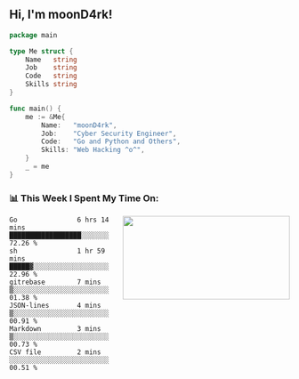 <h2> Hi, I'm moonD4rk!</h2>

```go
package main

type Me struct {
	Name   string
	Job    string
	Code   string
	Skills string
}

func main() {
	me := &Me{
		Name:   "moonD4rk",
		Job:    "Cyber Security Engineer",
		Code:   "Go and Python and Others",
		Skills: "Web Hacking ^o^",
	}
	_ = me
}
```

<h3>📊 This Week I Spent My Time On:</h3>
<img align='right' src="https://github-readme-stats.vercel.app/api?username=moond4rk&show_icons=true&theme=radical", width="300" height="150">

<!--START_SECTION:waka-->

```text
Go               6 hrs 14 mins   ██████████████████░░░░░░░   72.26 %
sh               1 hr 59 mins    █████▓░░░░░░░░░░░░░░░░░░░   22.96 %
gitrebase        7 mins          ▒░░░░░░░░░░░░░░░░░░░░░░░░   01.38 %
JSON-lines       4 mins          ▒░░░░░░░░░░░░░░░░░░░░░░░░   00.91 %
Markdown         3 mins          ▒░░░░░░░░░░░░░░░░░░░░░░░░   00.73 %
CSV file         2 mins          ░░░░░░░░░░░░░░░░░░░░░░░░░   00.51 %
```

<!--END_SECTION:waka-->


